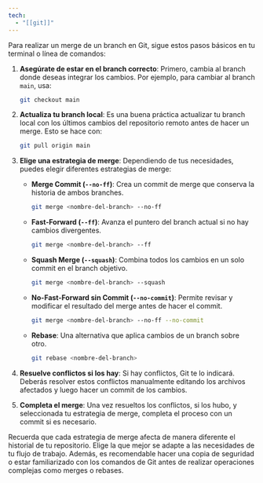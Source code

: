 ```yaml
---
tech:
  - "[[git]]"
---
```

Para realizar un merge de un branch en Git, sigue estos pasos básicos en tu terminal o línea de comandos:

1. **Asegúrate de estar en el branch correcto**: Primero, cambia al branch donde deseas integrar los cambios. Por ejemplo, para cambiar al branch `main`, usa:
   ```bash
   git checkout main
   ```

2. **Actualiza tu branch local**: Es una buena práctica actualizar tu branch local con los últimos cambios del repositorio remoto antes de hacer un merge. Esto se hace con:
   ```bash
   git pull origin main
   ```

3. **Elige una estrategia de merge**: Dependiendo de tus necesidades, puedes elegir diferentes estrategias de merge:

   - **Merge Commit (`--no-ff`)**: Crea un commit de merge que conserva la historia de ambos branches.
     ```bash
     git merge <nombre-del-branch> --no-ff
     ```
   
   - **Fast-Forward (`--ff`)**: Avanza el puntero del branch actual si no hay cambios divergentes.
     ```bash
     git merge <nombre-del-branch> --ff
     ```

   - **Squash Merge (`--squash`)**: Combina todos los cambios en un solo commit en el branch objetivo.
     ```bash
     git merge <nombre-del-branch> --squash
     ```

   - **No-Fast-Forward sin Commit (`--no-commit`)**: Permite revisar y modificar el resultado del merge antes de hacer el commit.
     ```bash
     git merge <nombre-del-branch> --no-ff --no-commit
     ```

   - **Rebase**: Una alternativa que aplica cambios de un branch sobre otro.
     ```bash
     git rebase <nombre-del-branch>
     ```

3. **Resuelve conflictos si los hay**: Si hay conflictos, Git te lo indicará. Deberás resolver estos conflictos manualmente editando los archivos afectados y luego hacer un commit de los cambios.

4. **Completa el merge**: Una vez resueltos los conflictos, si los hubo, y seleccionada tu estrategia de merge, completa el proceso con un commit si es necesario.

Recuerda que cada estrategia de merge afecta de manera diferente el historial de tu repositorio. Elige la que mejor se adapte a las necesidades de tu flujo de trabajo. Además, es recomendable hacer una copia de seguridad o estar familiarizado con los comandos de Git antes de realizar operaciones complejas como merges o rebases.